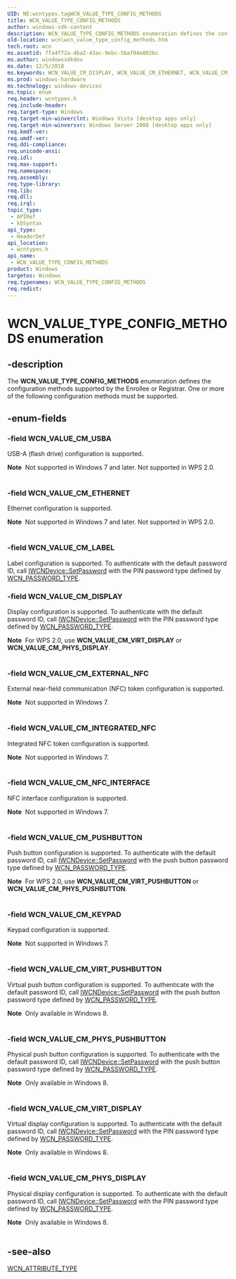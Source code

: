 ```yaml
---
UID: NE:wcntypes.tagWCN_VALUE_TYPE_CONFIG_METHODS
title: WCN_VALUE_TYPE_CONFIG_METHODS
author: windows-sdk-content
description: WCN_VALUE_TYPE_CONFIG_METHODS enumeration defines the configuration methods supported by the Enrollee or Registrar.
old-location: wcn\wcn_value_type_config_methods.htm
tech.root: wcn
ms.assetid: 7fa4ff2a-4ba2-43ac-9ebc-5baf04e802bc
ms.author: windowssdkdev
ms.date: 12/5/2018
ms.keywords: WCN_VALUE_CM_DISPLAY, WCN_VALUE_CM_ETHERNET, WCN_VALUE_CM_EXTERNAL_NFC, WCN_VALUE_CM_INTEGRATED_NFC, WCN_VALUE_CM_KEYPAD, WCN_VALUE_CM_LABEL, WCN_VALUE_CM_NFC_INTERFACE, WCN_VALUE_CM_PHYS_DISPLAY, WCN_VALUE_CM_PHYS_PUSHBUTTON, WCN_VALUE_CM_PUSHBUTTON, WCN_VALUE_CM_USBA, WCN_VALUE_CM_VIRT_DISPLAY, WCN_VALUE_CM_VIRT_PUSHBUTTON, WCN_VALUE_TYPE_CONFIG_METHODS, WCN_VALUE_TYPE_CONFIG_METHODS enumeration [Windows Connect Now], wcn.wcn_value_type_config_methods, wcntypes/WCN_VALUE_CM_DISPLAY, wcntypes/WCN_VALUE_CM_ETHERNET, wcntypes/WCN_VALUE_CM_EXTERNAL_NFC, wcntypes/WCN_VALUE_CM_INTEGRATED_NFC, wcntypes/WCN_VALUE_CM_KEYPAD, wcntypes/WCN_VALUE_CM_LABEL, wcntypes/WCN_VALUE_CM_NFC_INTERFACE, wcntypes/WCN_VALUE_CM_PHYS_DISPLAY, wcntypes/WCN_VALUE_CM_PHYS_PUSHBUTTON, wcntypes/WCN_VALUE_CM_PUSHBUTTON, wcntypes/WCN_VALUE_CM_USBA, wcntypes/WCN_VALUE_CM_VIRT_DISPLAY, wcntypes/WCN_VALUE_CM_VIRT_PUSHBUTTON, wcntypes/WCN_VALUE_TYPE_CONFIG_METHODS
ms.prod: windows-hardware
ms.technology: windows-devices
ms.topic: enum
req.header: wcntypes.h
req.include-header: 
req.target-type: Windows
req.target-min-winverclnt: Windows Vista [desktop apps only]
req.target-min-winversvr: Windows Server 2008 [desktop apps only]
req.kmdf-ver: 
req.umdf-ver: 
req.ddi-compliance: 
req.unicode-ansi: 
req.idl: 
req.max-support: 
req.namespace: 
req.assembly: 
req.type-library: 
req.lib: 
req.dll: 
req.irql: 
topic_type:
 - APIRef
 - kbSyntax
api_type:
 - HeaderDef
api_location:
 - wcntypes.h
api_name:
 - WCN_VALUE_TYPE_CONFIG_METHODS
product: Windows
targetos: Windows
req.typenames: WCN_VALUE_TYPE_CONFIG_METHODS
req.redist: 
---
```


# WCN_VALUE_TYPE_CONFIG_METHODS enumeration


## -description


The <b>WCN_VALUE_TYPE_CONFIG_METHODS</b> enumeration defines the configuration methods supported by the Enrollee or Registrar. One or more of the following configuration methods must be supported.


## -enum-fields




### -field WCN_VALUE_CM_USBA

USB-A (flash drive) configuration is supported.

<div class="alert"><b>Note</b>  Not supported in Windows 7 and later. Not supported in WPS 2.0.</div>
<div> </div>

### -field WCN_VALUE_CM_ETHERNET

Ethernet configuration is supported.

<div class="alert"><b>Note</b>  Not supported in Windows 7 and later. Not supported in WPS 2.0.</div>
<div> </div>

### -field WCN_VALUE_CM_LABEL

Label configuration is supported. To authenticate with the default password ID, call <a href="https://msdn.microsoft.com/51d03336-3861-4585-b493-d6765c28b1eb">IWCNDevice::SetPassword</a> with the PIN password type defined by <a href="https://msdn.microsoft.com/14bdc3d4-11eb-4361-bd28-3399c14c4d08">WCN_PASSWORD_TYPE</a>.


### -field WCN_VALUE_CM_DISPLAY

Display configuration is supported. To authenticate with the default password ID, call <a href="https://msdn.microsoft.com/51d03336-3861-4585-b493-d6765c28b1eb">IWCNDevice::SetPassword</a> with the PIN password type defined by <a href="https://msdn.microsoft.com/14bdc3d4-11eb-4361-bd28-3399c14c4d08">WCN_PASSWORD_TYPE</a>.

<div class="alert"><b>Note</b>  For WPS 2.0, use <b>WCN_VALUE_CM_VIRT_DISPLAY</b> or <b>WCN_VALUE_CM_PHYS_DISPLAY</b>.</div>
<div> </div>

### -field WCN_VALUE_CM_EXTERNAL_NFC

External near-field communication (NFC) token configuration is supported.

<div class="alert"><b>Note</b>  Not supported in Windows 7.</div>
<div> </div>

### -field WCN_VALUE_CM_INTEGRATED_NFC

Integrated NFC token configuration is supported.

<div class="alert"><b>Note</b>  Not supported in Windows 7.</div>
<div> </div>

### -field WCN_VALUE_CM_NFC_INTERFACE

NFC interface configuration is supported.

<div class="alert"><b>Note</b>  Not supported in Windows 7.</div>
<div> </div>

### -field WCN_VALUE_CM_PUSHBUTTON

Push button configuration is supported. To authenticate with the default password ID, call <a href="https://msdn.microsoft.com/51d03336-3861-4585-b493-d6765c28b1eb">IWCNDevice::SetPassword</a> with the push button password type defined by <a href="https://msdn.microsoft.com/14bdc3d4-11eb-4361-bd28-3399c14c4d08">WCN_PASSWORD_TYPE</a>.

<div class="alert"><b>Note</b>  For WPS 2.0, use <b>WCN_VALUE_CM_VIRT_PUSHBUTTON</b> or <b>WCN_VALUE_CM_PHYS_PUSHBUTTON</b>.</div>
<div> </div>

### -field WCN_VALUE_CM_KEYPAD

Keypad configuration is supported.

<div class="alert"><b>Note</b>  Not supported in Windows 7.</div>
<div> </div>

### -field WCN_VALUE_CM_VIRT_PUSHBUTTON

Virtual push button configuration is supported.  To authenticate with the default password ID, call <a href="https://msdn.microsoft.com/51d03336-3861-4585-b493-d6765c28b1eb">IWCNDevice::SetPassword</a> with the push button password type defined by <a href="https://msdn.microsoft.com/14bdc3d4-11eb-4361-bd28-3399c14c4d08">WCN_PASSWORD_TYPE</a>.

<div class="alert"><b>Note</b>  Only available  in Windows 8.</div>
<div> </div>

### -field WCN_VALUE_CM_PHYS_PUSHBUTTON

Physical push button configuration is supported.  To authenticate with the default password ID, call <a href="https://msdn.microsoft.com/51d03336-3861-4585-b493-d6765c28b1eb">IWCNDevice::SetPassword</a> with the push button password type defined by <a href="https://msdn.microsoft.com/14bdc3d4-11eb-4361-bd28-3399c14c4d08">WCN_PASSWORD_TYPE</a>.

<div class="alert"><b>Note</b>  Only available  in Windows 8.</div>
<div> </div>

### -field WCN_VALUE_CM_VIRT_DISPLAY

Virtual display configuration is supported. To authenticate with the default password ID, call <a href="https://msdn.microsoft.com/51d03336-3861-4585-b493-d6765c28b1eb">IWCNDevice::SetPassword</a> with the PIN password type defined by <a href="https://msdn.microsoft.com/14bdc3d4-11eb-4361-bd28-3399c14c4d08">WCN_PASSWORD_TYPE</a>.

<div class="alert"><b>Note</b>  Only available  in Windows 8.</div>
<div> </div>

### -field WCN_VALUE_CM_PHYS_DISPLAY

Physical display configuration is supported. To authenticate with the default password ID, call <a href="https://msdn.microsoft.com/51d03336-3861-4585-b493-d6765c28b1eb">IWCNDevice::SetPassword</a> with the PIN password type defined by <a href="https://msdn.microsoft.com/14bdc3d4-11eb-4361-bd28-3399c14c4d08">WCN_PASSWORD_TYPE</a>.

<div class="alert"><b>Note</b>  Only available  in Windows 8.</div>
<div> </div>

## -see-also




<a href="https://msdn.microsoft.com/214b64c3-b1f0-46b1-b52a-b1df1bb40cf7">WCN_ATTRIBUTE_TYPE</a>
 

 

